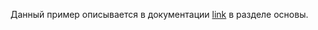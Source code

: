 


Данный пример описывается в документации [link](https://rajdee.gitbooks.io/redux-in-russian/) в разделе основы.
